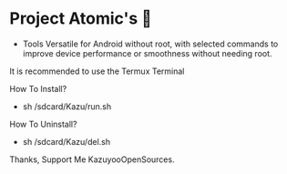 # Project Atomic's 👾
- Tools Versatile for Android without root, with selected commands to improve device performance or smoothness without needing root.

It is recommended to use the Termux Terminal

How To Install?
- sh /sdcard/Kazu/run.sh

How To Uninstall?
- sh /sdcard/Kazu/del.sh


Thanks, Support Me
KazuyooOpenSources.

